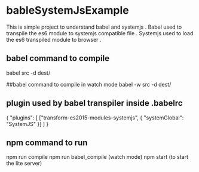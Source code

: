 # bableSystemJsExample
This is simple project to understand babel and systemjs .
Babel used to transpile the es6 module to systemjs compatible file .
Systemjs used to load the es6 transpiled module to browser
.

## babel command to compile 
babel src -d dest/
 
##babel command to compile in watch mode
babel -w src -d dest/

##  plugin used by babel transpiler inside .babelrc
{
  "plugins": [
    ["transform-es2015-modules-systemjs", {
     "systemGlobal": "SystemJS"
    }]
  ]
}
## npm command to run 
npm run compile
npm run babel_compile (watch mode)
npm start (to start the lite server)


